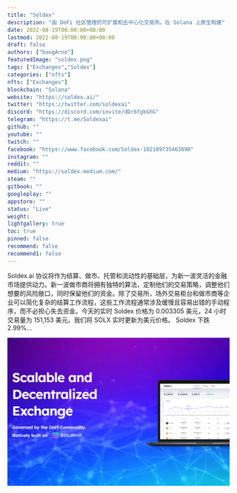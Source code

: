 ```yaml
---
title: "Soldex"
description: "由 DeFi 社区管理的可扩展和去中心化交易所。在 Solana 上原生构建"
date: 2022-08-19T00:00:00+08:00
lastmod: 2022-08-19T00:00:00+08:00
draft: false
authors: ["boogArno"]
featuredImage: "soldex.png"
tags: ["Exchanges","Soldex"]
categories: ["nfts"]
nfts: ["Exchanges"]
blockchain: "Solana"
website: "https://soldex.ai/"
twitter: "https://twitter.com/soldexai"
discord: "https://discord.com/invite/dDr6fgkGhG"
telegram: "https://t.me/Soldexai"
github: ""
youtube: ""
twitch: ""
facebook: "https://www.facebook.com/Soldex-102189735463890"
instagram: ""
reddit: ""
medium: "https://soldex.medium.com/"
steam: ""
gitbook: ""
googleplay: ""
appstore: ""
status: "Live"
weight: 
lightgallery: true
toc: true
pinned: false
recommend: false
recommend1: false
---
```


Soldex.ai 协议将作为结算、做市、托管和流动性的基础层，为新一波灵活的金融市场提供动力。新一波做市商将拥有独特的算法，定制他们的交易策略，调整他们想要的风险敞口，同时保留他们的资金。除了交易所，场外交易柜台和做市商等企业可以简化复杂的结算工作流程，这些工作流程通常涉及缓慢且容易出错的手动程序，而不必担心失去资金。今天的实时 Soldex 价格为 0.003305 美元，24 小时交易量为 151,153 美元。我们将 SOLX 实时更新为美元价格。 Soldex 下跌 2.99%...

![soldex-dapp-exchanges-solana-image1_aaf0ef51c5756b8548b9429801081928](soldex-dapp-exchanges-solana-image1_aaf0ef51c5756b8548b9429801081928.png)